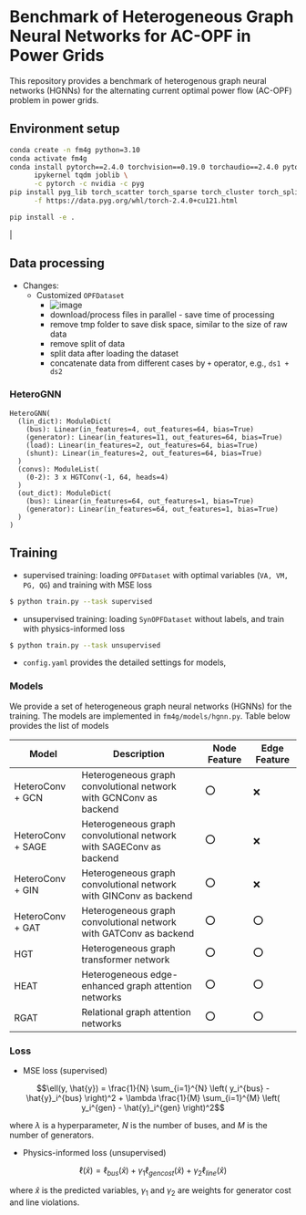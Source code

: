 # Benchmark of Heterogeneous Graph Neural Networks for AC-OPF in Power Grids

This repository provides a benchmark of heterogenous graph neural networks (HGNNs) for the alternating current optimal power flow (AC-OPF) problem in power grids.


## Environment setup

```bash
conda create -n fm4g python=3.10
conda activate fm4g
conda install pytorch==2.4.0 torchvision==0.19.0 torchaudio==2.4.0 pytorch-cuda=12.1 pyg \
      ipykernel tqdm joblib \
      -c pytorch -c nvidia -c pyg
pip install pyg_lib torch_scatter torch_sparse torch_cluster torch_spline_conv scikit-learn pandapower matplotlib lightning ipykernel pytest \
      -f https://data.pyg.org/whl/torch-2.4.0+cu121.html 

pip install -e .
```

<!-- 

pip install torch==2.0.0 torchvision torchaudio --index-url https://download.pytorch.org/whl/cu117
pip install torch-geometric
pip install torch_cluster torch_scatter torch_sparse torch_spline_conv pyg_lib -f https://data.pyg.org/whl/torch-2.0.0+cu117.html
pip install joblib ipykernel tqdm

conda install pytorch==2.0.0 torchvision==0.15.0 torchaudio==2.0.0 pytorch-cuda=11.7 pyg scikit-learn pandapower -c pytorch -c nvidia -c conda-forge -c pyg
pip install matpowercaseframes
 -->


<!-- ## Data

* node (size, # of features)

| Grid    | Bus     | Gen     | Load    | Shunt  |
| ------- | ------- | ------- | ------- | ------ |
| case 14 | (14, 4) | (5, 11) | (11, 2) | (1, 2) |
| case 30 | (30, 4) | (6, 11) | (21, 2) | (2, 2) |

* edge (size, # of features)

| Grid    | (bus, ac_line, bus) | (bus, transformer, bus) | (gen, gen_link, bus) | (bus, gen_link, gen) | (load, load_link, bus) | (bus, load_link, load) | (shunt, shunt_link, bus) | (bus, shunt_link, shunt) |
| ------- | ------------------- | ----------------------- | -------------------- | -------------------- | ---------------------- | ---------------------- | ------------------------ | ------------------------ |
| case 14 | (17, 9)             | (3, 11)                 | (5, 0)               | (5, 0)               | (11, 0)                | (11, 0)                | (1, 0)                   | (1, 0)                   |
| case 30 | (34, 9)             | (7, 11)                 | (6, 0)               | (6, 0)               | (21, 0)                | (21, 0)                | (2, 0)                   | (2, 0)                   | --> |

## Data processing

- Changes:
  - Customized `OPFDataset` 
    - ![image](figures/GridFM.png)
    - download/process files in parallel - save time of processing
    - remove tmp folder to save disk space, similar to the size of raw data
    - remove split of data
    - split data after loading the dataset 
    - concatenate data from different cases by `+` operator, e.g., `ds1 + ds2`


### HeteroGNN

```
HeteroGNN(
  (lin_dict): ModuleDict(
    (bus): Linear(in_features=4, out_features=64, bias=True)
    (generator): Linear(in_features=11, out_features=64, bias=True)
    (load): Linear(in_features=2, out_features=64, bias=True)
    (shunt): Linear(in_features=2, out_features=64, bias=True)
  )
  (convs): ModuleList(
    (0-2): 3 x HGTConv(-1, 64, heads=4)
  )
  (out_dict): ModuleDict(
    (bus): Linear(in_features=64, out_features=1, bias=True)
    (generator): Linear(in_features=64, out_features=1, bias=True)
  )
)
```

## Training

* supervised training: loading `OPFDataset` with optimal variables (`VA, VM, PG, QG`) and training with MSE loss
```bash
$ python train.py --task supervised
```

* unsupervised training: loading `SynOPFDataset` without labels, and train with physics-informed loss
```bash
$ python train.py --task unsupervised
```

* `config.yaml` provides the detailed settings for models, 

### Models

We provide a set of heterogeneous graph neural networks (HGNNs) for the training. 
The models are implemented in `fm4g/models/hgnn.py`. 
Table below provides the list of models

| Model             | Description                                                        | Node Feature | Edge Feature |
| ----------------- | ------------------------------------------------------------------ | ------------ | ------------ |
| HeteroConv + GCN  | Heterogeneous graph convolutional network with GCNConv as backend  | :o:          | :x:          |
| HeteroConv + SAGE | Heterogeneous graph convolutional network with SAGEConv as backend | :o:          | :x:          |
| HeteroConv + GIN  | Heterogeneous graph convolutional network with GINConv as backend  | :o:          | :x:          |
| HeteroConv + GAT  | Heterogeneous graph convolutional network with GATConv as backend  | :o:          | :o:          |
| HGT               | Heterogeneous graph transformer network                            | :o:          | :o:          |
| HEAT              | Heterogeneous edge-enhanced graph attention networks               | :o:          | :o:          |
| RGAT              | Relational graph attention networks                                | :o:          | :o:          |

### Loss

* MSE loss (supervised)

```math
\ell(y, \hat{y}) = \frac{1}{N} \sum_{i=1}^{N} \left( y_i^{bus} - \hat{y}_i^{bus} \right)^2 + \lambda \frac{1}{M} \sum_{i=1}^{M} \left( y_i^{gen} - \hat{y}_i^{gen} \right)^2
```

where $\lambda$ is a hyperparameter, $N$ is the number of buses, and $M$ is the number of generators.

* Physics-informed loss (unsupervised)
```math
\ell(\hat{x}) = \ell_{bus} (\hat{x}) + \gamma_1 \ell_{gen cost} (\hat{x}) + \gamma_2 \ell_{line} (\hat{x})
```
where $\hat{x}$ is the predicted variables, $\gamma_1$ and $\gamma_2$ are weights for generator cost and line violations.





